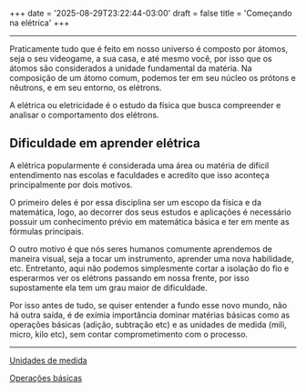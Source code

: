 +++
date = '2025-08-29T23:22:44-03:00'
draft = false
title = 'Começando na elétrica'
+++

---

Praticamente tudo que é feito em nosso universo é composto por átomos, seja o seu videogame, a sua casa, e até mesmo você, por isso que os átomos são considerados a unidade fundamental da matéria. Na composição de um átomo comum, podemos ter em seu núcleo os prótons e nêutrons, e em seu entorno, os elétrons.

A elétrica ou eletricidade é o estudo da física que busca compreender e analisar o comportamento dos elétrons.

## Dificuldade em aprender elétrica

A elétrica popularmente é considerada uma área ou matéria de difícil entendimento nas escolas e faculdades e acredito que isso aconteça principalmente por dois motivos.

O primeiro deles é por essa disciplina ser um escopo da física e da matemática, logo, ao decorrer dos seus estudos e aplicações é necessário possuir um conhecimento prévio em matemática básica e ter em mente as fórmulas principais.

O outro motivo é que nós seres humanos comumente aprendemos de maneira visual, seja a tocar um instrumento, aprender uma nova habilidade, etc. Entretanto, aqui não podemos simplesmente cortar a isolação do fio e esperarmos ver os elétrons passando em nossa frente, por isso supostamente ela tem um grau maior de dificuldade.

Por isso antes de tudo, se quiser entender a fundo esse novo mundo, não há outra saída, é de exímia importância dominar matérias básicas como as operações básicas (adição, subtração etc) e as unidades de medida (mili, micro, kilo etc), sem contar comprometimento com o processo.

---
[Unidades de medida](https://youtu.be/AEq9ykJkR2U?si=s6jIfVK5Ka7JGHIR)

[Operações básicas](https://youtu.be/h3sFlP8Rmqc?si=9RAYu9FN1WoZtnaz)
